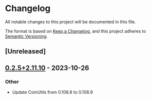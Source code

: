 # Changelog
All notable changes to this project will be documented in this file.

The format is based on [Keep a Changelog](https://keepachangelog.com/en/1.0.0/),
and this project adheres to [Semantic Versioning](https://semver.org/spec/v2.0.0.html).

## [Unreleased]

## [0.2.5+2.11.10](https://github.com/Maroon502/coinutils-src/compare/v0.2.4+2.11.9...v0.2.5+2.11.10) - 2023-10-26

### Other
- Update CoinUtils from 0.108.8 to 0.108.9
